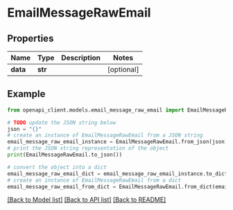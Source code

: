 # EmailMessageRawEmail


## Properties

Name | Type | Description | Notes
------------ | ------------- | ------------- | -------------
**data** | **str** |  | [optional] 

## Example

```python
from openapi_client.models.email_message_raw_email import EmailMessageRawEmail

# TODO update the JSON string below
json = "{}"
# create an instance of EmailMessageRawEmail from a JSON string
email_message_raw_email_instance = EmailMessageRawEmail.from_json(json)
# print the JSON string representation of the object
print(EmailMessageRawEmail.to_json())

# convert the object into a dict
email_message_raw_email_dict = email_message_raw_email_instance.to_dict()
# create an instance of EmailMessageRawEmail from a dict
email_message_raw_email_from_dict = EmailMessageRawEmail.from_dict(email_message_raw_email_dict)
```
[[Back to Model list]](../README.md#documentation-for-models) [[Back to API list]](../README.md#documentation-for-api-endpoints) [[Back to README]](../README.md)


